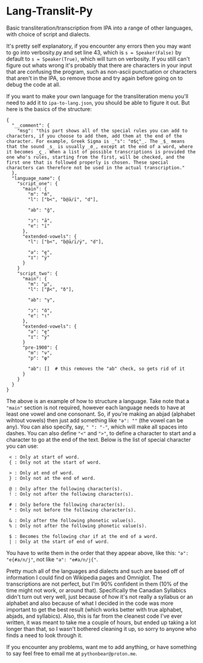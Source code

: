 # Lang-Translit-Py
Basic transliteration/transcription from IPA into a range of other languages, with choice of script and dialects.

It's pretty self explanatory, if you encounter any errors then you may want to go into verbosity.py and set line 43, which is ```s = Speaker(False)``` by default to ```s = Speaker(True)```, which will turn on verbosity. If you still can't figure out whats wrong it's probably that there are characters in your input that are confusing the program, such as non-ascii punctuation or characters that aren't in the IPA, so remove those and try again before going on to debug the code at all.

If you want to make your own language for the transliteration menu you'll need to add it to ```ipa-to-lang.json```, you should be able to figure it out. But here is the basics of the structure:
```
{
  "__comment": {
    "msg": "this part shows all of the special rules you can add to characters, if you choose to add them, add them at the end of the character. For example, Greek Sigma is _"s": "σ$ς"_. The _$_ means that the sound _s_ is usually _σ_, except at the end of a word, where it becomes _ς_. When a list of possible transcriptions is provided the one who's rules, starting from the first, will be checked, and the first one that is followed properly is chosen. These special characters can therefore not be used in the actual transcription."
  },
  "language_name": {
    "script_one": {
      "main": {
        "m": "ḿ",
        "l": ["b<", "ḃ@ā/ï", "d"],
  
        "ab": "ğ",
        
        "ɔ": "ā",
        "e": "ï"
      },
      "extended-vowels": {
        "l": ["b<", "ḃ@ā/ï/ẏ", "d"],

        "ə": "ę",
        "ɪ": "ẏ"
      }
    }
    "script_two": {
      "main": {
        "m": "μ",
        "l": ["β<", "δ"],
  
        "ab": "γ",
        
        "ɔ": "ɑ̄",
        "e": "ι"
      },
      "extended-vowels": {
        "ə": "ę"
        "ɪ": "ẏ"
      }
      "pre-1900": {
        "m": "ν",
        "p": "φ"

        "ab": []  # this removes the "ab" check, so gets rid of it
      }
    }
  }
}
```
The above is an example of how to structure a language. Take note that a ```"main"``` section is not required, however each language needs to have at least one vowel and one consonant. So, if you're making an abjad (alphabet wihtout vowels) then just add something like ```"ə": ""``` (the vowel can be any). You can also specify, say, ```" ": "-"```, which will make all spaces into dashes. You can also define ```"<"``` and ```">"```, to define a character to start and a character to go at the end of the text. Below is the list of special character you can use:
```
 < : Only at start of word.
 { : Only not at the start of word.

 > : Only at end of word.
 } : Only not at the end of word.

 @ : Only after the following character(s).
 ! : Only not after the following character(s).

 # : Only before the following character(s).
 * : Only not before the following character(s).

 & : Only after the following phonetic value(s).
 % : Only not after the following phonetic value(s).

 $ : Becomes the following char if at the end of a word.
 | : Only at the start of end of word.
```
You have to write them in the order that they appear above, like this: ```"ə": "e{#a/n/j"```, not like ```"ə": "e#a/n/j{"```.

Pretty much all of the languages and dialects and such are based off of information I could find on Wikipedia pages and Omniglot. The transcriptions are not perfect, but I'm 90% confident in them (10% of the time might not work, or around that). Specifically the Canadian Syllabics didn't turn out very well, just because of how it's not really a syllabus or an alphabet and also because of what I decided in the code was more important to get the best result (which works better with true alphabet, abjads, and syllabics). Also, this is far from the cleanest code I've ever written, it was meant to take me a couple of hours, but ended up taking a lot longer than that, so I wasn't bothered cleaning it up, so sorry to anyone who finds a need to look through it.

If you encounter any problems, want me to add anything, or have something to say feel free to email me at ```pythonbear@proton.me```.
